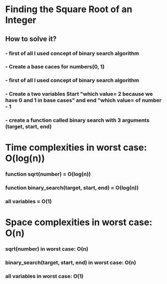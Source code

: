 # Finding the Square Root of an Integer
## How to solve it?
### - first of all I used concept of binary search algorithm
### - Create a base caces for numbers(0, 1)
### - first of all I used concept of binary search algorithm
### - Create a two variables Start "which value= 2 because we have 0 and 1 in base cases" and end "which value= of number - 1
### - create a function called binary search with 3 arguments (target, start, end)


# Time complexities in worst case: O(log(n))
### function sqrt(number) = O(log(n))
### function binary_search(target, start, end) = O(log(n))
### all variables = O(1)

# Space complexities in worst case: O(n)
### sqrt(number) in worst case: O(n)
### binary_search(target, start, end) in worst case: O(n)
### all variables in worst case: O(1)

